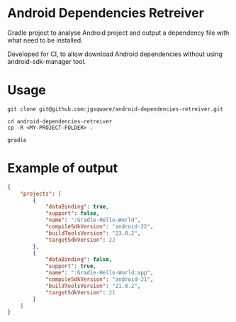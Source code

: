 # Android Dependencies Retreiver

Gradle project to analyse Android project and output a dependency file with what need to be installed.

Developed for CI, to allow download Android dependencies without using android-sdk-manager tool.

# Usage

```
git clone git@github.com:jgsqware/android-dependencies-retreiver.git
```

```
cd android-dependencies-retreiver
cp -R <MY-PROJECT-FOLDER> .
```

```
gradle
```

# Example of output

```json
{
    "projects": [
        {
            "dataBinding": true,
            "support": false,
            "name": ":Gradle-Hello-World",
            "compileSdkVersion": "android-22",
            "buildToolsVersion": "23.0.2",
            "targetSdkVersion": 22
        },
        {
            "dataBinding": false,
            "support": true,
            "name": ":Gradle-Hello-World:app",
            "compileSdkVersion": "android-21",
            "buildToolsVersion": "21.0.2",
            "targetSdkVersion": 21
        }
    ]
}
```